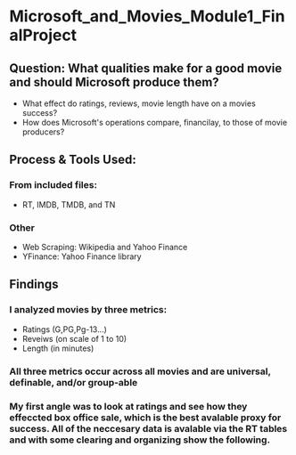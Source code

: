 # Microsoft_and_Movies_Module1_FinalProject
## Question: What qualities make for a good movie and should Microsoft produce them?
  * What effect do ratings, reviews, movie length have on a movies success?
  * How does Microsoft's operations compare, financilay, to those of movie producers?
## Process & Tools Used:
### From included files:
  *  RT, IMDB, TMDB, and TN 
### Other
  * Web Scraping: Wikipedia and Yahoo Finance
  * YFinance: Yahoo Finance library
## Findings 
### I analyzed movies by three metrics: 
  * Ratings (G,PG,Pg-13...)
  * Reveiws (on scale of 1 to 10) 
  * Length (in minutes)
### All three metrics occur across all movies and are universal, definable, and/or group-able  
### My first angle was to look at ratings and see how they effeccted box office sale, which is the best avalable proxy for success. All of the neccesary data is avalable via the RT tables and with some clearing and organizing show the following.
